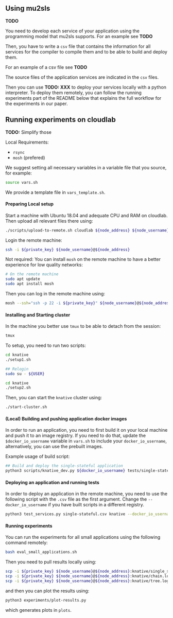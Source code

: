 ## Using mu2sls

__TODO__

You need to develop each service of your application using the programming model that mu2sls supports.
For an example see __TODO__

Then, you have to write a `csv` file that contains the information for all services for the compiler to compile them and to be able to build and deploy them.

For an example of a csv file see __TODO__

The source files of the application services are indicated in the `csv` files.

Then you can use __TODO: XXX__ to deploy your services locally with a python interpreter. To deploy them remotely, you can follow the running experiments part of the README below that explains the full workflow for the experiments in our paper.

## Running experiments on cloudlab

__TODO:__ Simplify those

Local Requirements:
- `rsync`
- `mosh` (prefered)

We suggest setting all necessary variables in a variable file that you source, for example:

```sh
source vars.sh
```

We provide a template file in `vars_template.sh`.

#### Preparing Local setup

Start a machine with Ubuntu 18.04 and adequate CPU and RAM on cloudlab. Then upload all relevant files there using:

```sh
./scripts/upload-to-remote.sh cloudlab ${node_address} ${node_username} ${private_key}
```

Login the remote machine:

```sh
ssh -i ${private_key} ${node_username}@${node_address}
```

Not required: You can install `mosh` on the remote machine to have a better experience for low quality networks:

```sh
# On the remote machine
sudo apt update
sudo apt install mosh
```

Then you can log in the remote machine using:

```sh
mosh --ssh="ssh -p 22 -i ${private_key}" ${node_username}@${node_address}
```

#### Installing and Starting cluster

In the machine you better use `tmux` to be able to detach from the session:

```sh
tmux
```

To setup, you need to run two scripts:

```sh
cd knative
./setup1.sh

## Relogin
sudo su - ${USER}

cd knative
./setup2.sh
```

Then, you can start the `knative` cluster using:
```sh
./start-cluster.sh
```

#### (Local) Building and pushing application docker images

In order to run an application, you need to first build it on your local machine and push it to an image registry. If you need to do that, update the `$docker_io_username` variable in `vars.sh` to include your `docker_io_username`, alternatively, you can use the prebuilt images.

Example usage of build script:
```sh
## Build and deploy the single-stateful application
python3 scripts/knative_dev.py ${docker_io_username} tests/single-stateful.csv
```

#### Deploying an application and running tests

In order to deploy an application in the remote machine, you need to use the following script with the `.csv` file as the first argument. Change the `--docker_io_username` if you have built scripts in a different registry.

```sh
python3 test_services.py single-stateful.csv knative --docker_io_username konstantinoskallas
```

#### Running experiments

You can run the experiments for all small applications using the following command remotely:

```sh
bash eval_small_applications.sh
```

Then you need to pull results locally using:

```sh
scp -i ${private_key} ${node_username}@${node_address}:knative/single_stateful.log ./results/single_stateful.log
scp -i ${private_key} ${node_username}@${node_address}:knative/chain.log ./results/chain.log
scp -i ${private_key} ${node_username}@${node_address}:knative/tree.log ./results/tree.log
```

and then you can plot the results using:

```sh
python3 experiments/plot-results.py
```

which generates plots in `plots`.